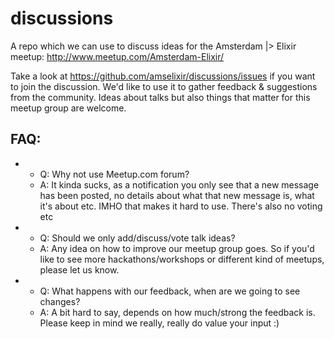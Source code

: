 # discussions
A repo which we can use to discuss ideas for the Amsterdam |> Elixir meetup: http://www.meetup.com/Amsterdam-Elixir/

Take a look at https://github.com/amselixir/discussions/issues if you want to join the discussion. We'd like to use it to gather feedback & suggestions from the community. Ideas about talks but also things that matter for this meetup group are welcome.

## FAQ:

- 
  - Q: Why not use Meetup.com forum?
  - A: It kinda sucks, as a notification you only see that a new message has been posted, no details about what that new message is, what it's about etc. IMHO that makes it hard to use. There's also no voting etc

-
  - Q: Should we only add/discuss/vote talk ideas?
  - A: Any idea on how to improve our meetup group goes. So if you'd like to see more hackathons/workshops or different kind of meetups, please let us know.

-
  - Q: What happens with our feedback, when are we going to see changes?
  - A: A bit hard to say, depends on how much/strong the feedback is. Please keep in mind we really, really do value your input :)
